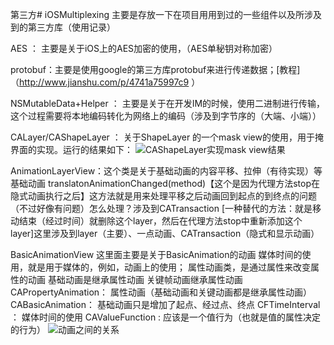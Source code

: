 第三方# iOSMultiplexing 主要是存放一下在项目用用到过的一些组件以及所涉及到的第三方库（使用记录）

AES ： 主要是关于iOS上的AES加密的使用，（AES单秘钥对称加密）

protobuf：主要是使用google的第三方库protobuf来进行传递数据；[教程]（http://www.jianshu.com/p/4741a75997c9 ）

NSMutableData+Helper ： 主要是关于在开发IM的时候，使用二进制进行传输，这个过程需要将本地编码转化为网络上的编码（涉及到字节序的（大端、小端））

CALayer/CAShapeLayer ： 关于ShapeLayer 的一个mask view的使用，用于掩界面的实现。运行的结果如下：
![CAShapeLayer实现mask view结果](https://github.com/helinyu/iOSMultiplexing/blob/master/CALayer/CAShapeLayer/CAShapeLayer/Snip20161227_1.png)

AnimationLayerView：这个类是关于基础动画的内容平移、拉伸（有待实现）等基础动画
translatonAnimationChanged(method)【这个是因为代理方法stop在隐式动画执行之后】这方法就是用来处理平移之后动画回到起点的到终点的问题（不过好像有问题）怎么处理？涉及到CATransaction
[一种替代的方法：就是移动结束（经过时间）就删除这个layer，然后在代理方法stop中重新添加这个layer]这里涉及到layer（主要）、一点动画、CATransaction（隐式和显示动画）

BasicAnimationView 这里面主要是关于BasicAnimation的动画
媒体时间的使用，就是用于媒体的，例如，动画上的使用；
属性动画类，是通过属性来改变属性的动画
基础动画是继承属性动画
关键帧动画继承属性动画
CAPropertyAnimation： 属性动画（基础动画和关键动画都是继承属性动画）
CABasicAnimation： 基础动画只是增加了起点、经过点、终点
CFTimeInterval ： 媒体时间的使用
CAValueFunction : 应该是一个值行为（也就是值的属性决定的行为）
![动画之间的关系](https://github.com/helinyu/iOSMultiplexing/blob/master/CALayer/CAShapeLayer/CAShapeLayer/Pasted%20Graphic%2012.png)
